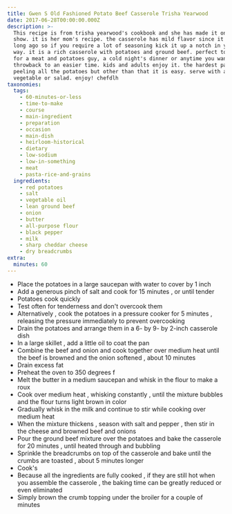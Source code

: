 ```yaml
---
title: Gwen S Old Fashioned Potato Beef Casserole Trisha Yearwood
date: 2017-06-28T00:00:00.000Z
description: >-
  This recipe is from trisha yearwood's cookbook and she has made it on her
  show. it is her mom's recipe. the casserole has mild flavor since it is from
  long ago so if you require a lot of seasoning kick it up a notch in your own
  way. it is a rich casserole with potatoes and ground beef. perfect to whip up
  for a meat and potatoes guy, a cold night's dinner or anytime you want a
  throwback to an easier time. kids and adults enjoy it. the hardest part is
  peeling all the potatoes but other than that it is easy. serve with a
  vegetable or salad. enjoy! chefdlh
taxonomies:
  tags:
    - 60-minutes-or-less
    - time-to-make
    - course
    - main-ingredient
    - preparation
    - occasion
    - main-dish
    - heirloom-historical
    - dietary
    - low-sodium
    - low-in-something
    - meat
    - pasta-rice-and-grains
  ingredients:
    - red potatoes
    - salt
    - vegetable oil
    - lean ground beef
    - onion
    - butter
    - all-purpose flour
    - black pepper
    - milk
    - sharp cheddar cheese
    - dry breadcrumbs
extra:
  minutes: 60
---
```

 - Place the potatoes in a large saucepan with water to cover by 1 inch
 - Add a generous pinch of salt and cook for 15 minutes , or until tender
 - Potatoes cook quickly
 - Test often for tenderness and don't overcook them
 - Alternatively , cook the potatoes in a pressure cooker for 5 minutes , releasing the pressure immediately to prevent overcooking
 - Drain the potatoes and arrange them in a 6- by 9- by 2-inch casserole dish
 - In a large skillet , add a little oil to coat the pan
 - Combine the beef and onion and cook together over medium heat until the beef is browned and the onion softened , about 10 minutes
 - Drain excess fat
 - Preheat the oven to 350 degrees f
 - Melt the butter in a medium saucepan and whisk in the flour to make a roux
 - Cook over medium heat , whisking constantly , until the mixture bubbles and the flour turns light brown in color
 - Gradually whisk in the milk and continue to stir while cooking over medium heat
 - When the mixture thickens , season with salt and pepper , then stir in the cheese and browned beef and onions
 - Pour the ground beef mixture over the potatoes and bake the casserole for 20 minutes , until heated through and bubbling
 - Sprinkle the breadcrumbs on top of the casserole and bake until the crumbs are toasted , about 5 minutes longer
 - Cook's
 - Because all the ingredients are fully cooked , if they are still hot when you assemble the casserole , the baking time can be greatly reduced or even eliminated
 - Simply brown the crumb topping under the broiler for a couple of minutes

